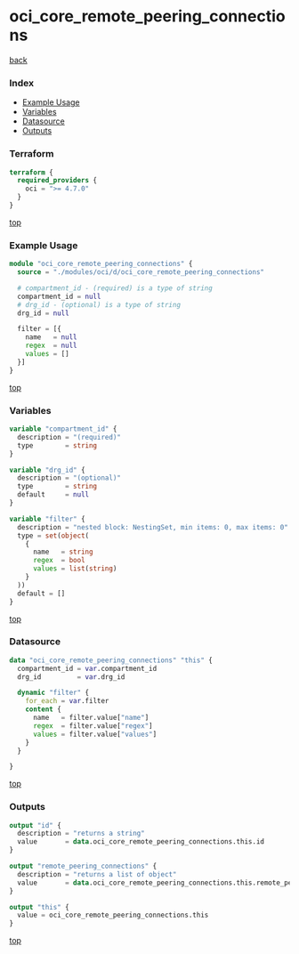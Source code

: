 # oci_core_remote_peering_connections

[back](../oci.md)

### Index

- [Example Usage](#example-usage)
- [Variables](#variables)
- [Datasource](#datasource)
- [Outputs](#outputs)

### Terraform

```terraform
terraform {
  required_providers {
    oci = ">= 4.7.0"
  }
}
```

[top](#index)

### Example Usage

```terraform
module "oci_core_remote_peering_connections" {
  source = "./modules/oci/d/oci_core_remote_peering_connections"

  # compartment_id - (required) is a type of string
  compartment_id = null
  # drg_id - (optional) is a type of string
  drg_id = null

  filter = [{
    name   = null
    regex  = null
    values = []
  }]
}
```

[top](#index)

### Variables

```terraform
variable "compartment_id" {
  description = "(required)"
  type        = string
}

variable "drg_id" {
  description = "(optional)"
  type        = string
  default     = null
}

variable "filter" {
  description = "nested block: NestingSet, min items: 0, max items: 0"
  type = set(object(
    {
      name   = string
      regex  = bool
      values = list(string)
    }
  ))
  default = []
}
```

[top](#index)

### Datasource

```terraform
data "oci_core_remote_peering_connections" "this" {
  compartment_id = var.compartment_id
  drg_id         = var.drg_id

  dynamic "filter" {
    for_each = var.filter
    content {
      name   = filter.value["name"]
      regex  = filter.value["regex"]
      values = filter.value["values"]
    }
  }

}
```

[top](#index)

### Outputs

```terraform
output "id" {
  description = "returns a string"
  value       = data.oci_core_remote_peering_connections.this.id
}

output "remote_peering_connections" {
  description = "returns a list of object"
  value       = data.oci_core_remote_peering_connections.this.remote_peering_connections
}

output "this" {
  value = oci_core_remote_peering_connections.this
}
```

[top](#index)